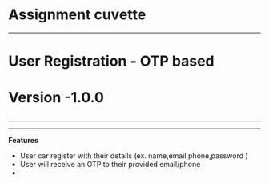 #  Assignment cuvette
<hr> </hr>
<h1>User Registration - OTP based</h1>

# Version -1.0.0
##
<hr><hr/>

**Features**

- User car register with their details (ex. name,email,phone,password )
- User will receive an OTP to their provided email/phone
- 
